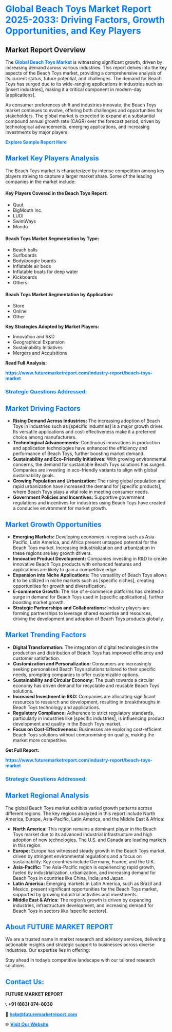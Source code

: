<h1 style="color: #007BFF;">Global Beach Toys Market Report 2025-2033: Driving Factors, Growth Opportunities, and Key Players</h1>

<section id="overview">
<h2>Market Report Overview</h2>
<p>The <a href="https://www.futuremarketreport.com/industry-report/beach-toys-market" style="color: #007BFF; text-decoration: none;"><strong>Global Beach Toys Market</strong></a> is witnessing significant growth, driven by increasing demand across various industries. This report delves into the key aspects of the Beach Toys market, providing a comprehensive analysis of its current status, future potential, and challenges. The demand for Beach Toys has surged due to its wide-ranging applications in industries such as [insert industries], making it a critical component in modern-day [applications].</p>
<p>As consumer preferences shift and industries innovate, the Beach Toys market continues to evolve, offering both challenges and opportunities for stakeholders. The global market is expected to expand at a substantial compound annual growth rate (CAGR) over the forecast period, driven by technological advancements, emerging applications, and increasing investments by major players.</p>
</section>

<section id="overview">
<p><a href="https://www.futuremarketreport.com/request-sample/reportId=104358" style="color: #007BFF; text-decoration: none;"><strong>Explore Sample Report Here</strong></a></p>
</section>

<section id="key-players">
<h2 style="color: #007BFF;">Market Key Players Analysis</h2>
<p>The Beach Toys market is characterized by intense competition among key players striving to capture a larger market share. Some of the leading companies in the market include:</p>
<h4>Key Players Covered in the Beach Toys Report:</h4>
<ul><li>Quut</li><li>BigMouth Inc.</li><li>LUDI</li><li>SwimWays</li><li>Mondo</li></ul>
<h4>Beach Toys Market Segmentation by Type:</h4>
<ul><li>Beach balls</li><li>Surfboards</li><li>Body/boogie boards</li><li>Inflatable air beds</li><li>Inflatable boats for deep water</li><li>Kickboards</li><li>Others</li></ul>

<h4>Beach Toys Market Segmentation by Application:</h4>
<ul><li>Store</li><li>Online</li><li>Other</li></ul>
<p><strong>Key Strategies Adopted by Market Players:</strong></p>
<ul>
<li>Innovation and R&D</li>
<li>Geographical Expansion</li>
<li>Sustainability Initiatives</li>
<li>Mergers and Acquisitions</li>
</ul>
</section>

<section>
<p><strong>Read Full Analysis: </strong></p><a href="https://www.futuremarketreport.com/industry-report/beach-toys-market" style="color: #007BFF; text-decoration: none;"><strong>https://www.futuremarketreport.com/industry-report/beach-toys-market</strong></a>
<h3 style="color: #007BFF;">Strategic Questions Addressed:</h3>
</section>

<section id="driving-factors">
<h2 style="color: #007BFF;">Market Driving Factors</h2>
<ul>
<li><strong>Rising Demand Across Industries:</strong> The increasing adoption of Beach Toys in industries such as [specific industries] is a major growth driver. Its versatile applications and cost-effectiveness make it a preferred choice among manufacturers.</li>
<li><strong>Technological Advancements:</strong> Continuous innovations in production and application technologies have enhanced the efficiency and performance of Beach Toys, further boosting market demand.</li>
<li><strong>Sustainability and Eco-Friendly Initiatives:</strong> With growing environmental concerns, the demand for sustainable Beach Toys solutions has surged. Companies are investing in eco-friendly variants to align with global sustainability goals.</li>
<li><strong>Growing Population and Urbanization:</strong> The rising global population and rapid urbanization have increased the demand for [specific products], where Beach Toys plays a vital role in meeting consumer needs.</li>
<li><strong>Government Policies and Incentives:</strong> Supportive government regulations and incentives for industries using Beach Toys have created a conducive environment for market growth.</li>
</ul>
</section>

<section id="growth-opportunities">
<h2 style="color: #007BFF;">Market Growth Opportunities</h2>
<ul>
<li><strong>Emerging Markets:</strong> Developing economies in regions such as Asia-Pacific, Latin America, and Africa present untapped potential for the Beach Toys market. Increasing industrialization and urbanization in these regions are key growth drivers.</li>
<li><strong>Innovative Product Development:</strong> Companies investing in R&D to create innovative Beach Toys products with enhanced features and applications are likely to gain a competitive edge.</li>
<li><strong>Expansion into Niche Applications:</strong> The versatility of Beach Toys allows it to be utilized in niche markets such as [specific niches], creating opportunities for growth and diversification.</li>
<li><strong>E-commerce Growth:</strong> The rise of e-commerce platforms has created a surge in demand for Beach Toys used in [specific applications], further boosting market growth.</li>
<li><strong>Strategic Partnerships and Collaborations:</strong> Industry players are forming partnerships to leverage shared expertise and resources, driving the development and adoption of Beach Toys products globally.</li>
</ul>
</section>

<section id="trending-factors">
<h2 style="color: #007BFF;">Market Trending Factors</h2>
<ul>
<li><strong>Digital Transformation:</strong> The integration of digital technologies in the production and distribution of Beach Toys has improved efficiency and customer satisfaction.</li>
<li><strong>Customization and Personalization:</strong> Consumers are increasingly seeking personalized Beach Toys solutions tailored to their specific needs, prompting companies to offer customizable options.</li>
<li><strong>Sustainability and Circular Economy:</strong> The push towards a circular economy has driven demand for recyclable and reusable Beach Toys solutions.</li>
<li><strong>Increased Investment in R&D:</strong> Companies are allocating significant resources to research and development, resulting in breakthroughs in Beach Toys technology and applications.</li>
<li><strong>Regulatory Compliance:</strong> Adherence to strict regulatory standards, particularly in industries like [specific industries], is influencing product development and quality in the Beach Toys market.</li>
<li><strong>Focus on Cost-Effectiveness:</strong> Businesses are exploring cost-efficient Beach Toys solutions without compromising on quality, making the market more competitive.</li>
</ul>
</section>

<section>
<p><strong>Get Full Report: </strong></p><a href="https://www.futuremarketreport.com/industry-report/beach-toys-market" style="color: #007BFF; text-decoration: none;"><strong>https://www.futuremarketreport.com/industry-report/beach-toys-market</strong></a>
<h3 style="color: #007BFF;">Strategic Questions Addressed:</h3>
</section>


<section id="regional-analysis">
<h2 style="color: #007BFF;">Market Regional Analysis</h2>
<p>The global Beach Toys market exhibits varied growth patterns across different regions. The key regions analyzed in this report include North America, Europe, Asia-Pacific, Latin America, and the Middle East & Africa:</p>
<ul>
<li><strong>North America:</strong> This region remains a dominant player in the Beach Toys market due to its advanced industrial infrastructure and high adoption of new technologies. The U.S. and Canada are leading markets in this region.</li>
<li><strong>Europe:</strong> Europe has witnessed steady growth in the Beach Toys market, driven by stringent environmental regulations and a focus on sustainability. Key countries include Germany, France, and the U.K.</li>
<li><strong>Asia-Pacific:</strong> The Asia-Pacific region is experiencing rapid growth, fueled by industrialization, urbanization, and increasing demand for Beach Toys in countries like China, India, and Japan.</li>
<li><strong>Latin America:</strong> Emerging markets in Latin America, such as Brazil and Mexico, present significant opportunities for the Beach Toys market, supported by growing industrial activities and investments.</li>
<li><strong>Middle East & Africa:</strong> The region’s growth is driven by expanding industries, infrastructure development, and increasing demand for Beach Toys in sectors like [specific sectors].</li>
</ul>
</section>

<footer>
<h2 style="color: #007BFF;">About FUTURE MARKET REPORT</h2>
<p>We are a trusted name in market research and advisory services, delivering actionable insights and strategic support to businesses across diverse industries. Our expertise lies in offering:</p>

<p>Stay ahead in today’s competitive landscape with our tailored research solutions.</p>

<h2 style="color: #007BFF;">Contact Us:</h2>
<p><strong>FUTURE MARKET REPORT</strong></p>
<p>📞 <strong>+91 (883) 074-8030</strong></p>
<p>📧 <strong><a href="mailto:help@futuremarketreport.com" style="color: #007BFF;">help@futuremarketreport.com</a></strong></p>
<p>🌐 <strong><a href="https://www.futuremarketreport.com/" style="color: #007BFF;">Visit Our Website</a></strong></p>
</footer>
